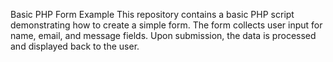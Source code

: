 Basic PHP Form Example
This repository contains a basic PHP script demonstrating how to create a simple form. The form collects user input for name, email, and message fields. Upon submission, the data is processed and displayed back to the user.
